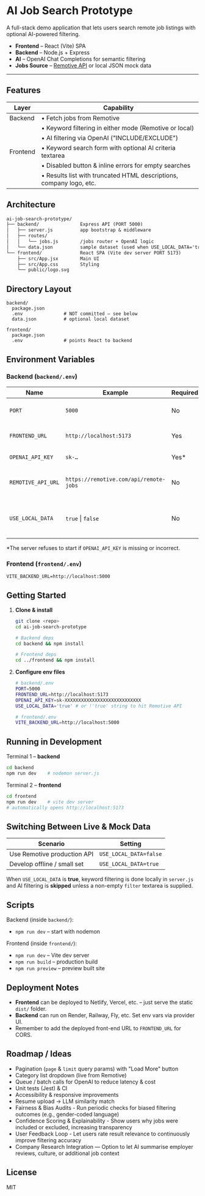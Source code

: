 # AI Job Search Prototype

A full-stack demo application that lets users search remote job listings with optional AI-powered filtering.

* **Frontend** – React (Vite) SPA
* **Backend** – Node.js + Express
* **AI** – OpenAI Chat Completions for semantic filtering
* **Jobs Source** – [Remotive API](https://remotive.com/api/remote-jobs) or local JSON mock data

---

## Features

| Layer    | Capability                                                                                         |
|----------|----------------------------------------------------------------------------------------------------|
| Backend  | • Fetch jobs from Remotive  
           | • Keyword filtering in either mode (Remotive or local)  
           | • AI filtering via OpenAI ("INCLUDE/EXCLUDE")                                                     |
| Frontend | • Keyword search form with optional AI criteria textarea  
           | • Disabled button & inline errors for empty searches  
           | • Results list with truncated HTML descriptions, company logo, etc.                               |


## Architecture

```txt
ai-job-search-prototype/
├── backend/               Express API (PORT 5000)
│   ├── server.js          app bootstrap & middleware
│   ├── routes/
│   │   └── jobs.js        /jobs router + OpenAI logic
│   └── data.json          sample dataset (used when USE_LOCAL_DATA='true')
└── frontend/              React SPA (Vite dev server PORT 5173)
    ├── src/App.jsx        Main UI
    ├── src/App.css        Styling
    └── public/logo.svg
```

## Directory Layout

```
backend/
  package.json
  .env               # NOT committed – see below
  data.json          # optional local dataset

frontend/
  package.json
  .env               # points React to backend
```

## Environment Variables

### Backend (`backend/.env`)
| Name                | Example                                       | Required | Description                                    |
|---------------------|-----------------------------------------------|----------|------------------------------------------------|
| `PORT`              | `5000`                                        | No       | Server port (default 5000)                     |
| `FRONTEND_URL`      | `http://localhost:5173`                       | Yes      | CORS allow-origin                              |
| `OPENAI_API_KEY`    | `sk-…`                                        | Yes*     | Needed for AI filtering                        |
| `REMOTIVE_API_URL`  | `https://remotive.com/api/remote-jobs`        | No       | Override default Remotive endpoint            |
| `USE_LOCAL_DATA`    | `true` \| `false`                             | No       | `true` ⇒ read `data.json` instead of Remotive |

\*The server refuses to start if `OPENAI_API_KEY` is missing or incorrect.

### Frontend (`frontend/.env`)

```
VITE_BACKEND_URL=http://localhost:5000
```

## Getting Started

1. **Clone & install**

   ```bash
   git clone <repo>
   cd ai-job-search-prototype
   
   # Backend deps
   cd backend && npm install
   
   # Frontend deps
   cd ../frontend && npm install
   ```

2. **Configure env files**

   ```bash
   # backend/.env
   PORT=5000
   FRONTEND_URL=http://localhost:5173
   OPENAI_API_KEY=sk-XXXXXXXXXXXXXXXXXXXXXXXXXXXX
   USE_LOCAL_DATA='true' # or !'true' string to hit Remotive API
   
   # frontend/.env
   VITE_BACKEND_URL=http://localhost:5000
   ```

## Running in Development

Terminal 1 – **backend**
```bash
cd backend
npm run dev    # nodemon server.js
```

Terminal 2 – **frontend**
```bash
cd frontend
npm run dev    # vite dev server
# automatically opens http://localhost:5173
```

## Switching Between Live & Mock Data

| Scenario                      | Setting                     |
|-------------------------------|-----------------------------|
| Use Remotive production API   | `USE_LOCAL_DATA=false`      |
| Develop offline / small set   | `USE_LOCAL_DATA=true`       |

When `USE_LOCAL_DATA` is **true**, keyword filtering is done locally in `server.js` and AI filtering is **skipped** unless a non-empty `filter` textarea is supplied.

## Scripts

Backend (inside `backend/`):
- `npm run dev` – start with nodemon

Frontend (inside `frontend/`):
- `npm run dev` – Vite dev server
- `npm run build` – production build
- `npm run preview` – preview built site

## Deployment Notes

- **Frontend** can be deployed to Netlify, Vercel, etc. – just serve the static `dist/` folder.
- **Backend** can run on Render, Railway, Fly, etc.  Set env vars via provider UI.
- Remember to add the deployed front-end URL to `FRONTEND_URL` for CORS.

## Roadmap / Ideas
- Pagination (`page` & `limit` query params) with "Load More" button
- Category list dropdown (live from Remotive)
- Queue / batch calls for OpenAI to reduce latency & cost
- Unit tests (Jest) & CI
- Accessibility & responsive improvements
- Resume upload → LLM similarity match
- Fairness & Bias Audits - Run periodic checks for biased filtering outcomes (e.g., gender-coded language)
- Confidence Scoring & Explainability - Show users why jobs were included or excluded, increasing transparency
- User Feedback Loop - Let users rate result relevance to continuously improve filtering accuracy
- Company Research Integration — Option to let AI summarise employer reviews, culture, or additional job context

## License
MIT
